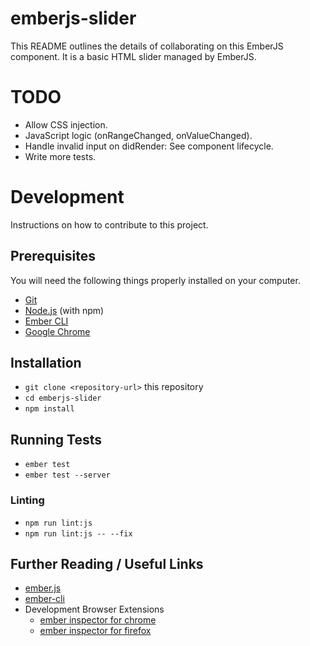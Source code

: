 # emberjs-slider

This README outlines the details of collaborating on this EmberJS component.
It is a basic HTML slider managed by EmberJS.

# TODO

* Allow CSS injection.
* JavaScript logic (onRangeChanged, onValueChanged).
* Handle invalid input on didRender: See component lifecycle.
* Write more tests.

# Development 

Instructions on how to contribute to this project.

## Prerequisites

You will need the following things properly installed on your computer.

* [Git](https://git-scm.com/)
* [Node.js](https://nodejs.org/) (with npm)
* [Ember CLI](https://ember-cli.com/)
* [Google Chrome](https://google.com/chrome/)

## Installation

* `git clone <repository-url>` this repository
* `cd emberjs-slider`
* `npm install`

## Running Tests

* `ember test`
* `ember test --server`

### Linting

* `npm run lint:js`
* `npm run lint:js -- --fix`

## Further Reading / Useful Links

* [ember.js](https://emberjs.com/)
* [ember-cli](https://ember-cli.com/)
* Development Browser Extensions
  * [ember inspector for chrome](https://chrome.google.com/webstore/detail/ember-inspector/bmdblncegkenkacieihfhpjfppoconhi)
  * [ember inspector for firefox](https://addons.mozilla.org/en-US/firefox/addon/ember-inspector/)
